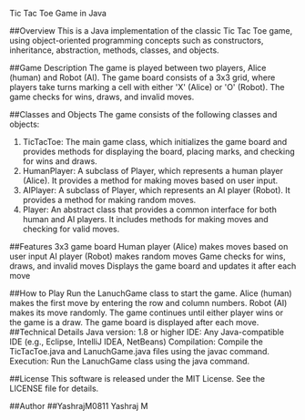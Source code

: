 Tic Tac Toe Game in Java


##Overview
This is a Java implementation of the classic Tic Tac Toe game, using object-oriented programming concepts such as constructors, inheritance, abstraction, methods, classes, and objects.

##Game Description
The game is played between two players, Alice (human) and Robot (AI). The game board consists of a 3x3 grid, where players take turns marking a cell with either 'X' (Alice) or 'O' (Robot). The game checks for wins, draws, and invalid moves.

##Classes and Objects
The game consists of the following classes and objects:

1. TicTacToe: The main game class, which initializes the game board and provides methods for displaying the board, placing marks, and checking for wins and draws.
2. HumanPlayer: A subclass of Player, which represents a human player (Alice). It provides a method for making moves based on user input.
3. AIPlayer: A subclass of Player, which represents an AI player (Robot). It provides a method for making random moves.
4. Player: An abstract class that provides a common interface for both human and AI players. It includes methods for making moves and checking for valid moves.

##Features
3x3 game board
Human player (Alice) makes moves based on user input
AI player (Robot) makes random moves
Game checks for wins, draws, and invalid moves
Displays the game board and updates it after each move


##How to Play
Run the LanuchGame class to start the game.
Alice (human) makes the first move by entering the row and column numbers.
Robot (AI) makes its move randomly.
The game continues until either player wins or the game is a draw.
The game board is displayed after each move.
##Technical Details
Java version: 1.8 or higher
IDE: Any Java-compatible IDE (e.g., Eclipse, IntelliJ IDEA, NetBeans)
Compilation: Compile the TicTacToe.java and LanuchGame.java files using the javac command.
Execution: Run the LanuchGame class using the java command.

##License
This software is released under the MIT License. See the LICENSE file for details.

##Author
##YashrajM0811
Yashraj M
